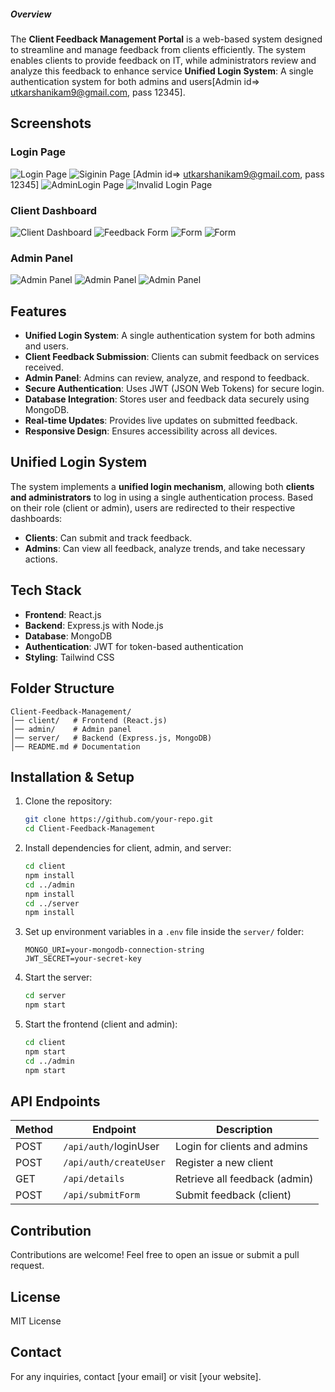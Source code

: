 ##### Overview
The **Client Feedback Management Portal** is a web-based system designed to streamline and manage feedback from clients efficiently. The system enables clients to provide feedback on IT, while administrators review and analyze this feedback to enhance service 
**Unified Login System**: A single authentication system for both admins and users[Admin id=> utkarshanikam9@gmail.com, pass 12345].
## Screenshots
### Login Page
![Login Page](Screenshots/login.png)
![Siginin Page](Screenshots/Signup.png)
[Admin id=> utkarshanikam9@gmail.com, pass 12345]
![AdminLogin Page](Screenshots/Admn_Login.png)
![Invalid Login Page](Screenshots/invalid.png)

### Client Dashboard
![Client Dashboard](Screenshots/landingpage.png)
![Feedback Form](Screenshots/FeebackResponse.png)
![Form](Screenshots/SuccessForm.png)
![Form](Screenshots/EmptyResponse.png)


### Admin Panel
![Admin Panel](Screenshots/DASHBOARD.png)
![Admin Panel](Screenshots/AdminDashboard.png)
![Admin Panel](Screenshots/AllReviews.png)

## Features
- **Unified Login System**: A single authentication system for both admins and users.
- **Client Feedback Submission**: Clients can submit feedback on services received.
- **Admin Panel**: Admins can review, analyze, and respond to feedback.
- **Secure Authentication**: Uses JWT (JSON Web Tokens) for secure login.
- **Database Integration**: Stores user and feedback data securely using MongoDB.
- **Real-time Updates**: Provides live updates on submitted feedback.
- **Responsive Design**: Ensures accessibility across all devices.

## Unified Login System
The system implements a **unified login mechanism**, allowing both **clients and administrators** to log in using a single authentication process. Based on their role (client or admin), users are redirected to their respective dashboards:
- **Clients**: Can submit and track feedback.
- **Admins**: Can view all feedback, analyze trends, and take necessary actions.

## Tech Stack
- **Frontend**: React.js
- **Backend**: Express.js with Node.js
- **Database**: MongoDB
- **Authentication**: JWT for token-based authentication
- **Styling**: Tailwind CSS

## Folder Structure
```
Client-Feedback-Management/
│── client/   # Frontend (React.js)
│── admin/    # Admin panel
│── server/   # Backend (Express.js, MongoDB)
│── README.md # Documentation
```

## Installation & Setup
1. Clone the repository:
   ```sh
   git clone https://github.com/your-repo.git
   cd Client-Feedback-Management
   ```

2. Install dependencies for client, admin, and server:
   ```sh
   cd client
   npm install
   cd ../admin
   npm install
   cd ../server
   npm install
   ```

3. Set up environment variables in a `.env` file inside the `server/` folder:
   ```env
   MONGO_URI=your-mongodb-connection-string
   JWT_SECRET=your-secret-key
   ```

4. Start the server:
   ```sh
   cd server
   npm start
   ```

5. Start the frontend (client and admin):
   ```sh
   cd client
   npm start
   cd ../admin
   npm start
   ```

## API Endpoints
  | Method | Endpoint              | Description                   |
  |--------|-----------------------|-------------------------------|
  | POST   | `/api/auth/`loginUser | Login for clients and admins  |
  | POST   | `/api/auth/createUser`| Register a new client        |
  | GET    | `/api/details`        | Retrieve all feedback (admin) |
  | POST   | `/api/submitForm`     | Submit feedback (client)      |


## Contribution
Contributions are welcome! Feel free to open an issue or submit a pull request.

## License
MIT License

## Contact
For any inquiries, contact [your email] or visit [your website].
